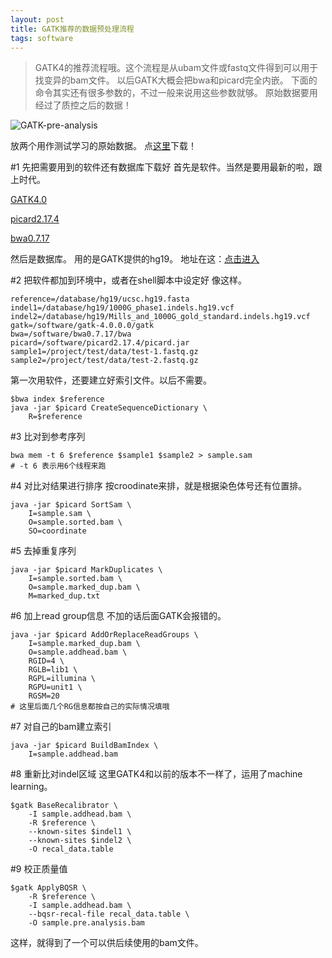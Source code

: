 ```yaml
---
layout: post
title: GATK推荐的数据预处理流程
tags: software
---
```

>GATK4的推荐流程哦。这个流程是从ubam文件或fastq文件得到可以用于找变异的bam文件。
>以后GATK大概会把bwa和picard完全内嵌。
>下面的命令其实还有很多参数的，不过一般来说用这些参数就够。
>原始数据要用经过了质控之后的数据！

![GATK-pre-analysis](https://raw.githubusercontent.com/pzweuj/pzweuj.github.io/master/downloads/images/GATK_pre_analysis.PNG)

放两个用作测试学习的原始数据。
点[这里](https://github.com/pzweuj/pzweuj.github.io/tree/master/downloads/gatk-pre-analysis-test-data)下载！

#1 先把需要用到的软件还有数据库下载好
首先是软件。当然是要用最新的啦，跟上时代。

[GATK4.0](https://github.com/broadinstitute/gatk/releases/download/4.0.0.0/gatk-4.0.0.0.zip)

[picard2.17.4](https://github.com/broadinstitute/picard/releases/download/2.17.4/picard.jar)

[bwa0.7.17](https://github.com/lh3/bwa/releases/download/v0.7.17/bwa-0.7.17.tar.bz2)

然后是数据库。
用的是GATK提供的hg19。
地址在这：[点击进入](ftp://ftp.broadinstitute.org/bundle/hg19/)

#2 把软件都加到环境中，或者在shell脚本中设定好
像这样。
```
reference=/database/hg19/ucsc.hg19.fasta
indel1=/database/hg19/1000G_phase1.indels.hg19.vcf
indel2=/database/hg19/Mills_and_1000G_gold_standard.indels.hg19.vcf
gatk=/software/gatk-4.0.0.0/gatk
bwa=/software/bwa0.7.17/bwa
picard=/software/picard2.17.4/picard.jar
sample1=/project/test/data/test-1.fastq.gz
sample2=/project/test/data/test-2.fastq.gz
```

第一次用软件，还要建立好索引文件。以后不需要。

```
$bwa index $reference
java -jar $picard CreateSequenceDictionary \
	R=$reference
```

#3 比对到参考序列
```
bwa mem -t 6 $reference $sample1 $sample2 > sample.sam
# -t 6 表示用6个线程来跑
```

#4 对比对结果进行排序
按croodinate来排，就是根据染色体号还有位置排。
```
java -jar $picard SortSam \
	I=sample.sam \
	O=sample.sorted.bam \
	SO=coordinate
```

#5 去掉重复序列
```
java -jar $picard MarkDuplicates \
	I=sample.sorted.bam \
	O=sample.marked_dup.bam \
	M=marked_dup.txt
```

#6 加上read group信息
不加的话后面GATK会报错的。
```
java -jar $picard AddOrReplaceReadGroups \
	I=sample.marked_dup.bam \
	O=sample.addhead.bam \
	RGID=4 \
    RGLB=lib1 \
    RGPL=illumina \
    RGPU=unit1 \
    RGSM=20
# 这里后面几个RG信息都按自己的实际情况填哦
```

#7 对自己的bam建立索引
```
java -jar $picard BuildBamIndex \
	I=sample.addhead.bam
```

#8 重新比对indel区域
这里GATK4和以前的版本不一样了，运用了machine learning。
```
$gatk BaseRecalibrator \
	-I sample.addhead.bam \
	-R $reference \
	--known-sites $indel1 \
	--known-sites $indel2 \
	-O recal_data.table
```

#9 校正质量值
```
$gatk ApplyBQSR \
	-R $reference \
	-I sample.addhead.bam \
	--bqsr-recal-file recal_data.table \
	-O sample.pre.analysis.bam
```

这样，就得到了一个可以供后续使用的bam文件。


[T_T]:好多事情啊。